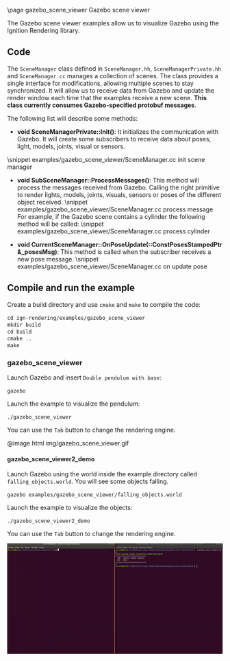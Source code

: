 \page gazebo_scene_viewer Gazebo scene viewer

The Gazebo scene viewer examples allow us to visualize Gazebo using the Ignition Rendering library.

## Code

The `SceneManager` class defined in `SceneManager.hh`, `SceneManagerPrivate.hh` and `SceneManager.cc` manages a collection of scenes.
The class provides a single interface for modifications, allowing multiple scenes to stay synchronized.
It will allow us to receive data from Gazebo and update the render window each time that the examples receive a new scene. **This class currently consumes Gazebo-specified protobuf messages**.

The following list will describe some methods:

 - **void SceneManagerPrivate::Init()**: It initializes the communication with Gazebo. It will create some subscribers to receive data about poses, light, models, joints, visual or sensors.

\snippet examples/gazebo_scene_viewer/SceneManager.cc init scene manager

 - **void SubSceneManager::ProcessMessages()**: This method will process the messages received from Gazebo. Calling the right primitive to render lights, models, joints, visuals, sensors or poses of the different object received.
\snippet examples/gazebo_scene_viewer/SceneManager.cc process message
 For example, if the Gazebo scene contains a cylinder the following method will be called:
\snippet examples/gazebo_scene_viewer/SceneManager.cc process cylinder

 - **void CurrentSceneManager::OnPoseUpdate(::ConstPosesStampedPtr &_posesMsg)**: This method is called when the subscriber receives a new pose message.
\snippet examples/gazebo_scene_viewer/SceneManager.cc on update pose

## Compile and run the example

Create a build directory and use `cmake` and `make` to compile the code:

```{.sh}
cd ign-rendering/examples/gazebo_scene_viewer
mkdir build
cd build
cmake ..
make
```

### gazebo_scene_viewer

Launch Gazebo and insert `Double pendulum with base`:

```{.sh}
gazebo
```

Launch the example to visualize the pendulum:

```{.sh}
./gazebo_scene_viewer
```

You can use the `Tab` button to change the rendering engine.

@image html img/gazebo_scene_viewer.gif

#### gazebo_scene_viewer2_demo

Launch Gazebo using the world inside the example directory called `falling_objects.world`. You will see some objects falling.

```{.sh}
gazebo examples/gazebo_scene_viewer/falling_objects.world
```

Launch the example to visualize the objects:

```{.sh}
./gazebo_scene_viewer2_demo
```

You can use the `Tab` button to change the rendering engine.

![](img/gazebo_scene_viewer2_demo.gif)
